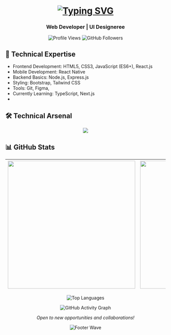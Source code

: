 <h1 align="center">
  <a href="https://git.io/typing-svg">
    <img src="https://readme-typing-svg.demolab.com?font=Fira+Code&weight=600&size=30&duration=4000&pause=1000&color=58A6FF&center=true&vCenter=true&width=500&lines=Hi+%F0%9F%91%8B%2C+I'm+Wajiha+Kulsum;Frontend+Developer;React+Specialist;UI%2FUX+Enthusiast" alt="Typing SVG">
  </a>
</h1>

<h3 align="center">Web Developer | UI Designeree</h3>

<p align="center">
  <img src="https://komarev.com/ghpvc/?username=Wajiha-Kulsum&label=Profile%20Views&color=0e75b6&style=flat" alt="Profile Views" />
  <img src="https://img.shields.io/github/followers/Wajiha-Kulsum?label=GitHub%20Followers&style=social" alt="GitHub Followers" />
</p>


## 🚀 Technical Expertise
- Frontend Development: HTML5, CSS3, JavaScript (ES6+), React.js
- Mobile Development: React Native
- Backend Basics: Node.js, Express.js
- Styling: Bootstrap, Tailwind CSS
- Tools: Git, Figma,  <!---Webpack-->
- Currently Learning: TypeScript, Next.js
- 
<!--
## 🛠 Technical Proficiencies

### Frontend Development
![React](https://img.shields.io/badge/-React-61DAFB?logo=react&logoColor=white&style=flat)
![JavaScript](https://img.shields.io/badge/-JavaScript-F7DF1E?logo=javascript&logoColor=black&style=flat)
![TypeScript](https://img.shields.io/badge/-TypeScript-3178C6?logo=typescript&logoColor=white&style=flat)
![HTML5](https://img.shields.io/badge/-HTML5-E34F26?logo=html5&logoColor=white&style=flat)
![CSS3](https://img.shields.io/badge/-CSS3-1572B6?logo=css3&logoColor=white&style=flat)
![Tailwind CSS](https://img.shields.io/badge/-Tailwind_CSS-06B6D4?logo=tailwindcss&logoColor=white&style=flat)

### Tools & Platforms
![Git](https://img.shields.io/badge/-Git-F05032?logo=git&logoColor=white&style=flat)
![Figma](https://img.shields.io/badge/-Figma-F24E1E?logo=figma&logoColor=white&style=flat)
![VS Code](https://img.shields.io/badge/-VS_Code-007ACC?logo=visualstudiocode&logoColor=white&style=flat)
![Node.js](https://img.shields.io/badge/-Node.js-339933?logo=nodedotjs&logoColor=white&style=flat)

### Currently Mastering
![Next.js](https://img.shields.io/badge/-Next.js-000000?logo=nextdotjs&logoColor=white&style=flat)
![GraphQL](https://img.shields.io/badge/-GraphQL-E10098?logo=graphql&logoColor=white&style=flat)
![Jest](https://img.shields.io/badge/-Jest-C21325?logo=jest&logoColor=white&style=flat)

--->

 ## 🛠 Technical Arsenal

<p align="center">
<img src="https://skillicons.dev/icons?i=html,css,js,react,nodejs,express,tailwind,bootstrap,figma,git,github" />
</p>


## 📊 GitHub Stats

<div align="center">
  
  | <img src="https://github-readme-stats.vercel.app/api?username=Wajiha-Kulsum&show_icons=true&theme=radical" width="400"> | <img src="https://github-readme-streak-stats.herokuapp.com/?user=Wajiha-Kulsum&theme=radical" width="400"> |
  |---|---|
  <p align="center">
<img src="https://github-readme-stats.vercel.app/api/top-langs/?username=Wajiha-Kulsum&layout=compact&theme=vision-friendly-dark" alt="Top Languages" />
</p> 

  
  ![GitHub Activity Graph](https://github-readme-activity-graph.vercel.app/graph?username=Wajiha-Kulsum&theme=react-dark&hide_border=true&area=true)

</div>


<!--
## 📅 Contribution Calendar

![GitHub Contribution Graph](https://ghchart.rshah.org/Wajiha-Kulsum)
-->


<p align="center">
<i>Open to new opportunities and collaborations!</i><br>
</p>

<div align="center">
  
  ![Footer Wave](https://capsule-render.vercel.app/api?type=waving&color=gradient&height=120&section=footer)

</div>





